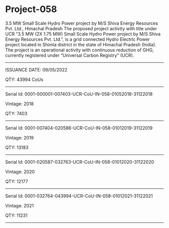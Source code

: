 # Project-058
3.5 MW Small Scale Hydro Power project by M/S Shiva Energy Resources Pvt. Ltd., Himachal Pradesh
The proposed project activity with title under UCR “3.5 MW (2X 1.75 MW) Small Scale Hydro Power project by M/S Shiva Energy Resources Pvt. Ltd.”, is a grid connected Hydro Electric Power project located in Shimla district in the state of Himachal Pradesh (India). The project is an operational activity with continuous reduction of GHG, currently registered under “Universal Carbon Registry” (UCR).


____________
ISSUANCE DATE: 09/05/2022

QTY: 43994 CoUs
__________________
Serial Id: 0001-000001-007403-UCR-CoU-IN-058-01052018-31122018

Vintage: 2018

QTY: 7403
_________________
Serial Id: 0001-007404-020586-UCR-CoU-IN-058-01012019-31122019

Vintage: 2019

QTY: 13183
______________
Serial Id: 0001-020587-032763-UCR-CoU-IN-058-01012020-31122020

Vintage: 2020

QTY: 12177
___________
Serial Id: 0001-032764-043994-UCR-CoU-IN-058-01012021-31122021

Vintage: 2021

QTY: 11231
_______________

